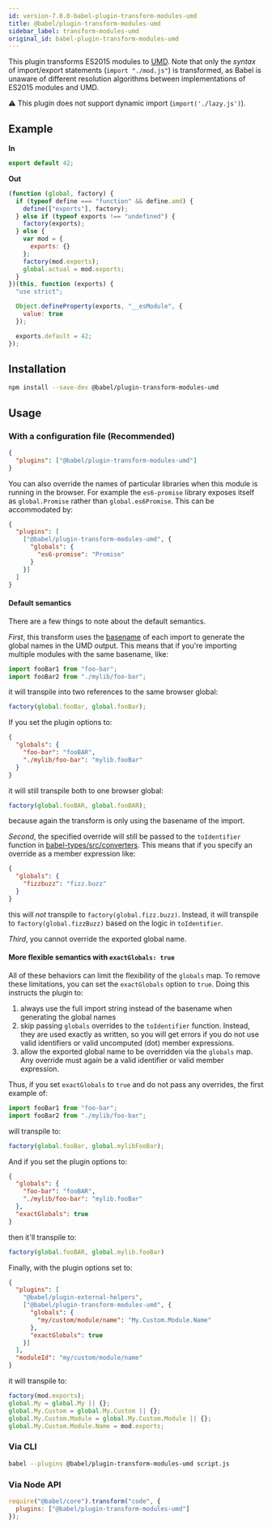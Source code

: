 ```yaml
---
id: version-7.0.0-babel-plugin-transform-modules-umd
title: @babel/plugin-transform-modules-umd
sidebar_label: transform-modules-umd
original_id: babel-plugin-transform-modules-umd
---
```


This plugin transforms ES2015 modules to [UMD](https://github.com/umdjs/umd). Note that only the _syntax_ of import/export statements (`import "./mod.js"`) is transformed, as Babel is unaware of different resolution algorithms between implementations of ES2015 modules and UMD.

⚠️ This plugin does not support dynamic import (`import('./lazy.js')`).

## Example

**In**

```javascript
export default 42;
```

**Out**

```javascript
(function (global, factory) {
  if (typeof define === "function" && define.amd) {
    define(["exports"], factory);
  } else if (typeof exports !== "undefined") {
    factory(exports);
  } else {
    var mod = {
      exports: {}
    };
    factory(mod.exports);
    global.actual = mod.exports;
  }
})(this, function (exports) {
  "use strict";

  Object.defineProperty(exports, "__esModule", {
    value: true
  });

  exports.default = 42;
});
```

## Installation

```sh
npm install --save-dev @babel/plugin-transform-modules-umd
```

## Usage

### With a configuration file (Recommended)

```json
{
  "plugins": ["@babel/plugin-transform-modules-umd"]
}
```

You can also override the names of particular libraries when this module is
running in the browser.  For example the `es6-promise` library exposes itself
as `global.Promise` rather than `global.es6Promise`. This can be accommodated by:

```json
{
  "plugins": [
    ["@babel/plugin-transform-modules-umd", {
      "globals": {
        "es6-promise": "Promise"
      }
    }]
  ]
}
```

#### Default semantics

There are a few things to note about the default semantics.

_First_, this transform uses the
[basename](https://en.wikipedia.org/wiki/Basename) of each import to generate
the global names in the UMD output. This means that if you're importing
multiple modules with the same basename, like:

```js
import fooBar1 from "foo-bar";
import fooBar2 from "./mylib/foo-bar";
```

it will transpile into two references to the same browser global:

```js
factory(global.fooBar, global.fooBar);
```

If you set the plugin options to:

```json
{
  "globals": {
    "foo-bar": "fooBAR",
    "./mylib/foo-bar": "mylib.fooBar"
  }
}
```

it will still transpile both to one browser global:

```js
factory(global.fooBAR, global.fooBAR);
```

because again the transform is only using the basename of the import.

_Second_, the specified override will still be passed to the `toIdentifier`
function in [babel-types/src/converters](https://github.com/babel/babel/blob/master/packages/babel-types/src/converters.js).
This means that if you specify an override as a member expression like:

```json
{
  "globals": {
    "fizzbuzz": "fizz.buzz"
  }
}
```

this will _not_ transpile to `factory(global.fizz.buzz)`. Instead, it will
transpile to `factory(global.fizzBuzz)` based on the logic in `toIdentifier`.

_Third_, you cannot override the exported global name.

#### More flexible semantics with `exactGlobals: true`

All of these behaviors can limit the flexibility of the `globals` map. To
remove these limitations, you can set the `exactGlobals` option to `true`.
Doing this instructs the plugin to:

1. always use the full import string instead of the basename when generating
the global names
2. skip passing `globals` overrides to the `toIdentifier` function. Instead,
they are used exactly as written, so you will get errors if you do not use
valid identifiers or valid uncomputed (dot) member expressions.
3. allow the exported global name to be overridden via the `globals` map. Any
override must again be a valid identifier or valid member expression.

Thus, if you set `exactGlobals` to `true` and do not pass any overrides, the
first example of:

```js
import fooBar1 from "foo-bar";
import fooBar2 from "./mylib/foo-bar";
```

will transpile to:

```js
factory(global.fooBar, global.mylibFooBar);
```

And if you set the plugin options to:

```json
{
  "globals": {
    "foo-bar": "fooBAR",
    "./mylib/foo-bar": "mylib.fooBar"
  },
  "exactGlobals": true
}
```

then it'll transpile to:

```js
factory(global.fooBAR, global.mylib.fooBar)
```

Finally, with the plugin options set to:

```json
{
  "plugins": [
    "@babel/plugin-external-helpers",
    ["@babel/plugin-transform-modules-umd", {
      "globals": {
        "my/custom/module/name": "My.Custom.Module.Name"
      },
      "exactGlobals": true
    }]
  ],
  "moduleId": "my/custom/module/name"
}
```

it will transpile to:

```js
factory(mod.exports);
global.My = global.My || {};
global.My.Custom = global.My.Custom || {};
global.My.Custom.Module = global.My.Custom.Module || {};
global.My.Custom.Module.Name = mod.exports;
```

### Via CLI

```sh
babel --plugins @babel/plugin-transform-modules-umd script.js
```

### Via Node API

```javascript
require("@babel/core").transform("code", {
  plugins: ["@babel/plugin-transform-modules-umd"]
});
```

